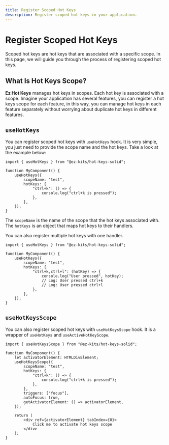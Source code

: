 ```yaml
---
title: Register Scoped Hot Keys
description: Register scoped hot keys in your application.
---
```


# Register Scoped Hot Keys

Scoped hot keys are hot keys that are associated with a specific scope. In this page, we will guide you through the process of registering scoped hot keys.

## What Is Hot Keys Scope?

**Ez Hot Keys** manages hot keys in scopes. Each hot key is associated with a scope. Imagine your application has several features, you can register a hot keys scope for each feature, in this way, you can manage hot keys in each feature separately without worrying about duplicate hot keys in different features.

## `useHotKeys`

You can register scoped hot keys with `useHotKeys` hook. It is very simple, you just need to provide the scope name and the hot keys. Take a look at the example below:

```tsx
import { useHotKeys } from "@ez-kits/hot-keys-solid";

function MyComponent() {
	useHotKeys({
		scopeName: "test",
		hotKeys: {
			"ctrl+k": () => {
				console.log("ctrl+k is pressed");
			},
		},
	});
}
```

The `scopeName` is the name of the scope that the hot keys associated with. The `hotKeys` is an object that maps hot keys to their handlers.

You can also register multiple hot keys with one handler.

```tsx
import { useHotKeys } from "@ez-kits/hot-keys-solid";

function MyComponent() {
	useHotKeys({
		scopeName: "test",
		hotKeys: {
			"ctrl+k,ctrl+l": (hotKey) => {
				console.log("User pressed", hotKey);
				// Log: User pressed ctrl+k
				// Log: User pressed ctrl+l
			},
		},
	});
}
```

## `useHotKeysScope`

You can also register scoped hot keys with `useHotKeysScope` hook. It is a wrapper of `useHotKeys` and `useActiveHotKeyScope`.

```tsx
import { useHotKeysScope } from "@ez-kits/hot-keys-solid";

function MyComponent() {
	let activatorElement: HTMLDivElement;
	useHotKeysScope({
		scopeName: "test",
		hotKeys: {
			"ctrl+k": () => {
				console.log("ctrl+k is pressed");
			},
		},
		triggers: ["focus"],
		autoFocus: true,
		getActivatorElement: () => activatorElement,
	});

	return (
		<div ref={activatorElement} tabIndex={0}>
			Click me to activate hot keys scope
		</div>
	);
}
```
